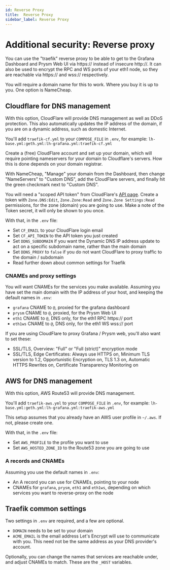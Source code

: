 ```yaml
---
id: Reverse Proxy
title:  Reverse Proxy
sidebar_label: Reverse Proxy
---
```


# Additional security: Reverse proxy
 
You can use the "traefik" reverse proxy to be able to get to the Grafana Dashboard and Prysm Web UI via https:// instead
of insecure http://. It can also be used to encrypt the RPC and WS ports of your eth1 node, so they are reachable via
https:// and wss:// respectively.

You will require a domain name for this to work. Where you buy it is up to you. One option is NameCheap.

## Cloudflare for DNS management

With this option, CloudFlare will provide DNS management as well as DDoS protection. This also automatically updates the IP address of the domain, if
you are on a dynamic address, such as domestic Internet.

You'll add `traefik-cf.yml` to your `COMPOSE_FILE` in `.env`, for example: `lh-base.yml:geth.yml:lh-grafana.yml:traefik-cf.yml`

Create a (free) CloudFlare account and set up your domain, which will require pointing nameservers for your domain 
to Cloudflare's servers. How this is done depends on your domain registrar.

With NameCheap, "Manage" your domain from the Dashboard, then change "NameServers" to "Custom DNS", add the
CloudFlare servers, and finally hit the green checkmark next to "Custom DNS".

You will need a "scoped API token" from CloudFlare's [API page](https://dash.cloudflare.com/profile/api-tokens). Create a token with `Zone.DNS:Edit`, `Zone.Zone:Read` and `Zone.Zone Settings:Read` permissions,
for the zone (domain) you are going to use. Make a note of the Token secret, it will only be shown to you once.

With that, in the `.env` file:
- Set `CF_EMAIL` to your CloudFlare login email
- Set `CF_API_TOKEN` to the API token you just created
- Set `DDNS_SUBDOMAIN` if you want the Dynamic DNS IP address update to act on a specific subdomain name, rather than the main domain
- Set `DDNS_PROXY` to `false` if you do not want CloudFlare to proxy traffic to the domain / subdomain
- Read further down about common settings for Traefik

### CNAMEs and proxy settings

You will want CNAMEs for the services you make available. Assuming you have set the main domain with the IP address of your host, and keeping the
default names in `.env`:

- `grafana` CNAME to `@`, proxied for the grafana dashboard
- `prysm` CNAME to `@`, proxied, for the Prysm Web UI
- `eth1` CNAME to `@`, DNS only, for the eth1 RPC https:// port
- `eth1ws` CNAME to `@`, DNS only, for the eth1 WS wss:// port

If you are using CloudFlare to proxy Grafana / Prysm web, you'll also want to set these:

- SSL/TLS, Overview: "Full" or "Full (strict)" encryption mode
- SSL/TLS, Edge Certificates: Always use HTTPS on, Minimum TLS version to 1.2, Opportunistic Encryption on, TLS 1.3 on, Automatic HTTPS Rewrites on, Certificate Transparency Monitoring on

## AWS for DNS management

With this option, AWS Route53 will provide DNS management.

You'll add `traefik-aws.yml` to your `COMPOSE_FILE` in `.env`, for example: `lh-base.yml:geth.yml:lh-grafana.yml:traefik-aws.yml`

This setup assumes that you already have an AWS user profile in `~/.aws`. If not, please create one.

With that, in the `.env` file:
- Set `AWS_PROFILE` to the profile you want to use
- Set `AWS_HOSTED_ZONE_ID` to the Route53 zone you are going to use

### A records and CNAMEs

Assuming you use the default names in `.env`:

- An A record you can use for CNAMEs, pointing to your node
- CNAMEs for `grafana`, `prysm`, `eth1` and `eth1ws`, depending on which services you want to reverse-proxy on the node

## Traefik common settings

Two settings in `.env` are required, and a few are optional.

- `DOMAIN` needs to be set to your domain
- `ACME_EMAIL` is the email address Let's Encrypt will use to communicate with you. This need not be the same address as your DNS provider's account.

Optionally, you can change the names that services are reachable under, and adjust CNAMEs to match. These are the `_HOST` variables.
